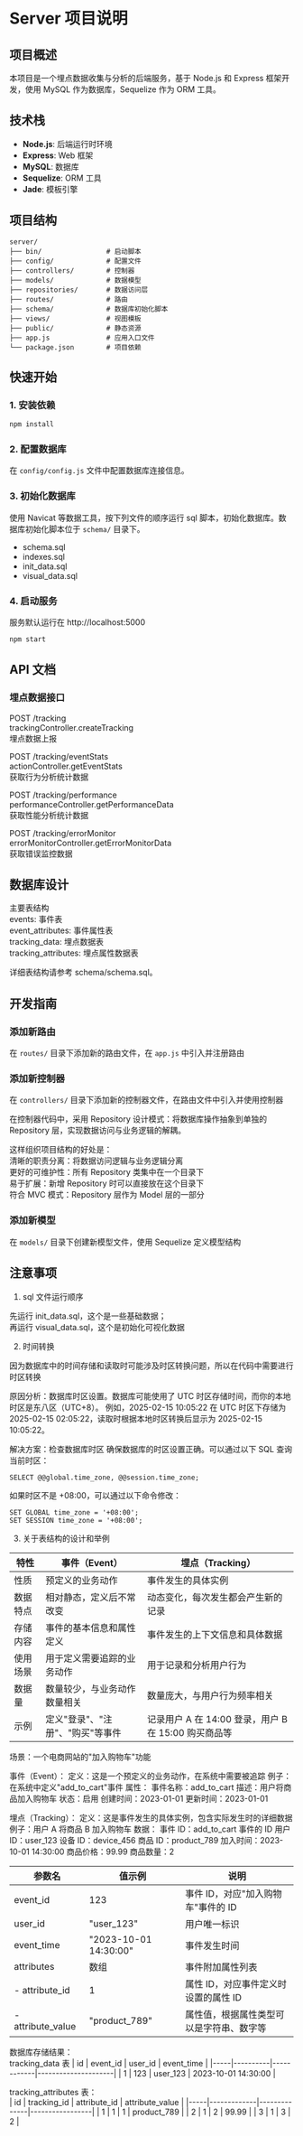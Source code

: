 # Server 项目说明

## 项目概述

本项目是一个埋点数据收集与分析的后端服务，基于 Node.js 和 Express 框架开发，使用 MySQL 作为数据库，Sequelize 作为 ORM 工具。

## 技术栈

- **Node.js**: 后端运行时环境
- **Express**: Web 框架
- **MySQL**: 数据库
- **Sequelize**: ORM 工具
- **Jade**: 模板引擎

## 项目结构

```plaintext
server/
├── bin/                # 启动脚本
├── config/             # 配置文件
├── controllers/        # 控制器
├── models/             # 数据模型
├── repositories/       # 数据访问层
├── routes/             # 路由
├── schema/             # 数据库初始化脚本
├── views/              # 视图模板
├── public/             # 静态资源
├── app.js              # 应用入口文件
└── package.json        # 项目依赖
```

## 快速开始

### 1. 安装依赖

```bash
npm install
```

### 2. 配置数据库

在 `config/config.js` 文件中配置数据库连接信息。

### 3. 初始化数据库

使用 Navicat 等数据工具，按下列文件的顺序运行 sql 脚本，初始化数据库。数据库初始化脚本位于 `schema/` 目录下。

- schema.sql
- indexes.sql
- init_data.sql
- visual_data.sql

### 4. 启动服务

服务默认运行在 http://localhost:5000

```bash
npm start
```

## API 文档

### 埋点数据接口

POST /tracking  
 trackingController.createTracking  
 埋点数据上报

POST /tracking/eventStats  
 actionController.getEventStats  
 获取行为分析统计数据

POST /tracking/performance  
 performanceController.getPerformanceData  
 获取性能分析统计数据

POST /tracking/errorMonitor  
 errorMonitorController.getErrorMonitorData  
 获取错误监控数据

## 数据库设计

主要表结构  
events: 事件表  
event_attributes: 事件属性表  
tracking_data: 埋点数据表  
tracking_attributes: 埋点属性数据表

详细表结构请参考 schema/schema.sql。

## 开发指南

### 添加新路由

在 `routes/` 目录下添加新的路由文件，在 `app.js` 中引入并注册路由

### 添加新控制器

在 `controllers/` 目录下添加新的控制器文件，在路由文件中引入并使用控制器

在控制器代码中，采用 Repository 设计模式：将数据库操作抽象到单独的 Repository 层，实现数据访问与业务逻辑的解耦。

这样组织项目结构的好处是：  
清晰的职责分离：将数据访问逻辑与业务逻辑分离  
更好的可维护性：所有 Repository 类集中在一个目录下  
易于扩展：新增 Repository 时可以直接放在这个目录下  
符合 MVC 模式：Repository 层作为 Model 层的一部分

### 添加新模型

在 `models/` 目录下创建新模型文件，使用 Sequelize 定义模型结构

## 注意事项

1. sql 文件运行顺序

先运行 init_data.sql，这个是一些基础数据；  
再运行 visual_data.sql，这个是初始化可视化数据

2. 时间转换

因为数据库中的时间存储和读取时可能涉及时区转换问题，所以在代码中需要进行时区转换

原因分析：数据库时区设置。数据库可能使用了 UTC 时区存储时间，而你的本地时区是东八区（UTC+8）。
例如，2025-02-15 10:05:22 在 UTC 时区下存储为 2025-02-15 02:05:22，读取时根据本地时区转换后显示为 2025-02-15 10:05:22。

解决方案：检查数据库时区
确保数据库的时区设置正确。可以通过以下 SQL 查询当前时区：

```
SELECT @@global.time_zone, @@session.time_zone;
```

如果时区不是 +08:00，可以通过以下命令修改：

```
SET GLOBAL time_zone = '+08:00';
SET SESSION time_zone = '+08:00';
```

3. 关于表结构的设计和举例

| 特性     | 事件（Event）                    | 埋点（Tracking）                                     |
| -------- | -------------------------------- | ---------------------------------------------------- |
| 性质     | 预定义的业务动作                 | 事件发生的具体实例                                   |
| 数据特点 | 相对静态，定义后不常改变         | 动态变化，每次发生都会产生新的记录                   |
| 存储内容 | 事件的基本信息和属性定义         | 事件发生的上下文信息和具体数据                       |
| 使用场景 | 用于定义需要追踪的业务动作       | 用于记录和分析用户行为                               |
| 数据量   | 数量较少，与业务动作数量相关     | 数量庞大，与用户行为频率相关                         |
| 示例     | 定义"登录"、"注册"、"购买"等事件 | 记录用户 A 在 14:00 登录，用户 B 在 15:00 购买商品等 |

场景：一个电商网站的"加入购物车"功能

事件（Event）：
定义：这是一个预定义的业务动作，在系统中需要被追踪
例子：在系统中定义"add_to_cart"事件
属性：
事件名称：add_to_cart
描述：用户将商品加入购物车
状态：启用
创建时间：2023-01-01
更新时间：2023-01-01

埋点（Tracking）：
定义：这是事件发生的具体实例，包含实际发生时的详细数据
例子：用户 A 将商品 B 加入购物车
数据：
事件 ID：add_to_cart 事件的 ID
用户 ID：user_123
设备 ID：device_456
商品 ID：product_789
加入时间：2023-10-01 14:30:00
商品价格：99.99
商品数量：2

| 参数名            | 值示例                | 说明                                     |
| ----------------- | --------------------- | ---------------------------------------- |
| event_id          | 123                   | 事件 ID，对应"加入购物车"事件的 ID       |
| user_id           | "user_123"            | 用户唯一标识                             |
| event_time        | "2023-10-01 14:30:00" | 事件发生时间                             |
| attributes        | 数组                  | 事件附加属性列表                         |
| - attribute_id    | 1                     | 属性 ID，对应事件定义时设置的属性 ID     |
| - attribute_value | "product_789"         | 属性值，根据属性类型可以是字符串、数字等 |

数据库存储结果：  
tracking_data 表
| id | event_id | user_id | event_time |
|-----|----------|------------|---------------------|
| 1 | 123 | user_123 | 2023-10-01 14:30:00 |

tracking_attributes 表：  
| id | tracking_id | attribute_id | attribute_value |
|-----|-------------|--------------|-----------------|
| 1 | 1 | 1 | product_789 |
| 2 | 1 | 2 | 99.99 |
| 3 | 1 | 3 | 2 |
